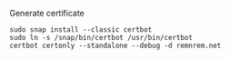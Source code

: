 Generate certificate
```
sudo snap install --classic certbot
sudo ln -s /snap/bin/certbot /usr/bin/certbot
certbot certonly --standalone --debug -d remnrem.net
```
